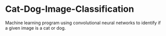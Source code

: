 # Cat-Dog-Image-Classification
Machine learning program using convolutional neural networks to identify if a given image is a cat or dog.
